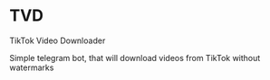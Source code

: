# TVD
TikTok Video Downloader

Simple telegram bot, that will download videos from TikTok without watermarks
